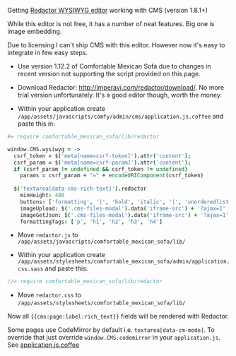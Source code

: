 Getting [Redactor WYSIWYG editor](http://imperavi.com/redactor/) working with CMS (version 1.8.1+)

While this editor is not free, it has a number of neat features. Big one is image embedding.

Due to licensing I can't ship CMS with this editor. However now it's easy to integrate in few easy steps.

* Use version 1.12.2 of Comfortable Mexican Sofa due to changes in recent version not supporting the script provided on this page.

* Download Redactor: http://imperavi.com/redactor/download/. No more trial version unfortunately. It's a good editor though, worth the money.

* Within your application create `/app/assets/javascripts/comfy/admin/cms/application.js.coffee` and paste this in:

```coffeescript
#= require comfortable_mexican_sofa/lib/redactor

window.CMS.wysiwyg = ->
  csrf_token = $('meta[name=csrf-token]').attr('content');
  csrf_param = $('meta[name=csrf-param]').attr('content');
  if (csrf_param != undefined && csrf_token != undefined)
    params = csrf_param + "=" + encodeURIComponent(csrf_token)
  
  $('textarea[data-cms-rich-text]').redactor
    minHeight: 400
    buttons: ['formatting', '|', 'bold', 'italic', '|', 'unorderedlist', 'orderedlist', '|', 'image', 'link']
    imageUpload: $('.cms-files-modal').data('iframe-src') + '?ajax=1'
    imageGetJson: $('.cms-files-modal').data('iframe-src') + '?ajax=1'
    formattingTags: ['p', 'h1', 'h2', 'h3', 'h4']
```

* Move `redactor.js` to `/app/assets/javascripts/comfortable_mexican_sofa/lib/`

* Within your application create `/app/assets/stylesheets/comfortable_mexican_sofa/admin/application.css.sass` and paste this:
```sass
//= require comfortable_mexican_sofa/lib/redactor
```

* Move `redactor.css` to `/app/assets/stylesheets/comfortable_mexican_sofa/lib/`

Now all `{{cms:page:label:rich_text}}` fields will be rendered with Redactor.


Some pages use CodeMirror by default i.e. `textarea[data-cm-mode]`.
To override that just override  `window.CMS.codemirror` in your `application.js`. See [application.js.coffee](https://github.com/comfy/comfortable-mexican-sofa/blob/master/app/assets/javascripts/comfy/admin/cms/application.js.coffee)